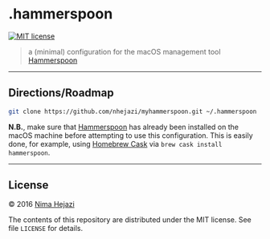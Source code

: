 # .hammerspoon

[![MIT license](http://img.shields.io/badge/license-MIT-brightgreen.svg)](http://opensource.org/licenses/MIT)

> a (minimal) configuration for the macOS management tool
> [Hammerspoon](http://www.hammerspoon.org/)

---

## Directions/Roadmap
```bash
git clone https://github.com/nhejazi/myhammerspoon.git ~/.hammerspoon
```

__N.B.__, make sure that [Hammerspoon](http://www.hammerspoon.org/) has already
been installed on the macOS machine before attempting to use this configuration.
This is easily done, for example, using [Homebrew
Cask](https://caskroom.github.io/) via `brew cask install hammerspoon`.

---

## License

&copy; 2016 [Nima Hejazi](http://nimahejazi.org)

The contents of this repository are distributed under the MIT license. See file
`LICENSE` for details.
